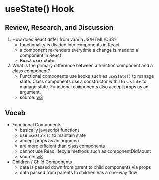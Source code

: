 # useState() Hook

## Review, Research, and Discussion

1. How does React differ from vanilla JS/HTML/CSS?
    - functionality is divided into components in React
    - a component re-renders everytime a change is made to a component in React
    - React uses state
1. What is the primary difference between a function component and a class component?
    - Functional components use hooks such as `useState()` to manage state. Class components use a constructor with `this.state` to manage state. Functional components also accept props as an argument.
    - source: [w3](https://www.geeksforgeeks.org/differences-between-functional-components-and-class-components-in-react/)

## Vocab

- Functional Components
  - basically javascript functions
  - use `useState()` to maintain state
  - accept props as an argument
  - are more efficient than class components
  - cannot use Reac lifecyle methods such as componentDidMount
  - source: [w3](https://www.geeksforgeeks.org/differences-between-functional-components-and-class-components-in-react/)
- Children / Child Components
  - data is passed down from parent to child components via props
  - data passed from parents to children has a one-way flow
